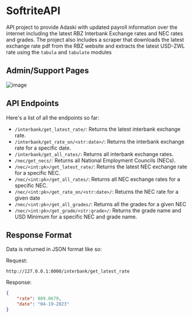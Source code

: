 # SoftriteAPI
API project to provide Adaski with updated payroll information over the internet including the latest RBZ Interbank Exchange rates and NEC rates and grades. 
The project also includes a scraper that downloads the latest exchange rate pdf from the RBZ website and extracts the latest USD-ZWL rate using the `tabula` and `tabulate` modules

## Admin/Support Pages

![image](https://user-images.githubusercontent.com/63872314/233022466-f06524ca-dc91-4339-992c-7487b6d9c571.png)

## API Endpoints
Here's a list of all the endpoints so far:

-	`/interbank/get_latest_rate/`: Returns the latest interbank exchange rate.
-	`/interbank/get_rate_on/<str:date>/`: Returns the interbank exchange rate for a specific date.
-	`/interbank/get_all_rates/`: Returns all interbank exchange rates.
-	`/nec/get_necs/`: Returns all National Employment Councils (NECs).
-	`/nec/<int:pk>/get_latest_rate/`: Returns the latest NEC exchange rate for a specific NEC.
-	`/nec/<int:pk>/get_all_rates/`: Returns all NEC exchange rates for a specific NEC.
-   `/nec/<int:pk>/get_rate_on/<str:date>/`: Returns the NEC rate for a given date
-   `/nec/<int:pk>/get_all_grades/`: Returns all the grades for a given NEC
-   `/nec/<int:pk>/get_grade/<str:grade>/`: Returns the grade name and USD Minimum for a specific NEC and grade name.

## Response Format
Data is returned in JSON format like so:

Request: 
```url
http://127.0.0.1:8000/interbank/get_latest_rate
```

Response: 
```json
{
    "rate": 989.0679,
    "date": "04-19-2023"
}
```
